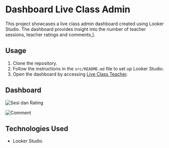 # Dashboard Live Class Admin

This project showcases a live class admin dashboard created using Looker Studio. The dashboard provides insight into the number of teacher sessions, teacher ratings and comments,].

## Usage

1. Clone the repository.
2. Follow the instructions in the `src/README.md` file to set up Looker Studio.
3. Open the dashboard by accessing [Live Class Teacher](https://lookerstudio.google.com/u/0/reporting/942fe84b-3c8e-44a6-80f6-3b7fdf108374/page/p_8rhp633sbd/edit).

## Dashboard

![Sesi dan Rating](https://github.com/fafaa710/Data-Analyst-Skolla-intern/assets/91203212/959bbfa5-20de-4c1a-b534-2df7a5a9645d)

![Comment](https://github.com/fafaa710/Data-Analyst-Skolla-intern/assets/91203212/0a01a81e-f3d6-4d74-9c20-40f98dddd31e)

## Technologies Used

- Looker Studio
